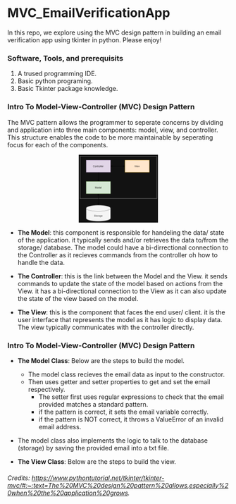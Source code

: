 # MVC_EmailVerificationApp

In this repo, we explore using the MVC design pattern in building an email verification app using tkinter in python. Please enjoy!

### Software, Tools, and prerequisits

1. A trused programming IDE.
2. Basic python programing.
3. Basic Tkinter package knowledge.

### Intro To Model-View-Controller (MVC) Design Pattern

The MVC pattern allows the programmer to seperate concerns by dividing and application into three main components: model, view, and controller. This structure enables the code to be more maintainable by seperating focus for each of the components.

<img
  src="chart.png"
  alt="Alt text"
  title="Optional title"
  style="display: block; align: center; margin: 0 auto; max-width: 180px">

- **The Model**: this component is responsible for handeling the data/ state of the application. it typically sends and/or retrieves the data to/from the storage/ database. The model could have a bi-dirrectional connection to the Controller as it recieves commands from the controller oh how to handle the data.

- **The Controller**: this is the link between the Model and the View. it sends commands to update the state of the model based on actions from the View. it has a bi-directional connection to the View as it can also update the state of the view based on the model.

- **The View**: this is the component that faces the end user/ client. it is the user interface that represents the model as it has logic to display data. The view typically communicates with the controller directly.

### Intro To Model-View-Controller (MVC) Design Pattern

- **The Model Class**: Below are the steps to build the model.
  - The model class recieves the email data as input to the constructor.
  - Then uses getter and setter properties to get and set the email respectively.
    - The setter first uses regular expressions to check that the email provided matches a standard pattern.
    - if the pattern is correct, it sets the email variable correctly.
    - if the pattern is NOT correct, it throws a ValueError of an invalid email address.
- The model class also implements the logic to talk to the database (storage) by saving the provided email into a txt file.

- **The View Class**: Below are the steps to build the view.

###### Credits: https://www.pythontutorial.net/tkinter/tkinter-mvc/#:~:text=The%20MVC%20design%20pattern%20allows,especially%20when%20the%20application%20grows.
